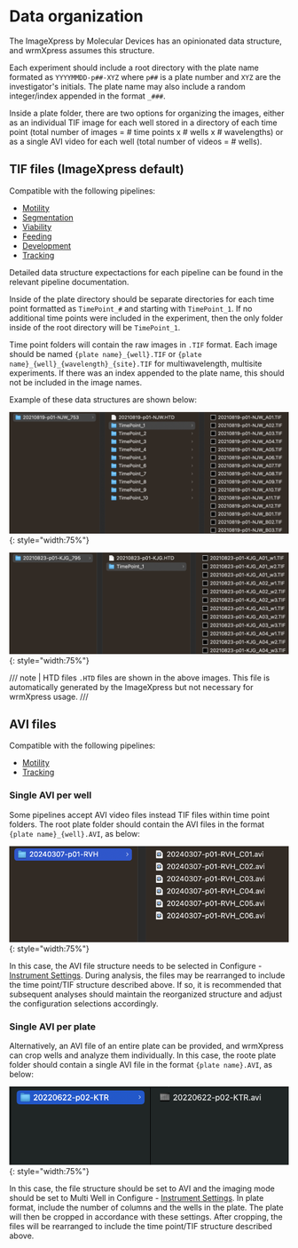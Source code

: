 # Data organization

The ImageXpress by Molecular Devices has an opinionated data structure, and wrmXpress assumes this structure.

Each experiment should include a root directory with the plate name formated as `YYYYMMDD-p##-XYZ` where `p##` is a plate number and `XYZ` are the investigator's initials. The plate name may also include a random integer/index appended in the format `_###`.

Inside a plate folder, there are two options for organizing the images, either as an individual TIF image for each well stored in a directory of each time point (total number of images = # time points x # wells x # wavelengths) or as a single AVI video for each well (total number of videos = # wells).

## TIF files (ImageXpress default)

Compatible with the following pipelines:

- [Motility](configuration/pipelines/motility.md)
- [Segmentation](configuration/pipelines/segmentation.md)
- [Viability](configuration/pipelines/viability.md)
- [Feeding](configuration/pipelines/feeding.md)
- [Development](configuration/pipelines/development.md)
- [Tracking](configuration/pipelines/tracking.md)

Detailed data structure expectactions for each pipeline can be found in the relevant pipeline documentation.

Inside of the plate directory should be separate directories for each time point formatted as `TimePoint_#` and starting with `TimePoint_1`. If no additional time points were included in the experiment, then the only folder inside of the root directory will be `TimePoint_1`.

Time point folders will contain the raw images in `.TIF` format. Each image should be named `{plate name}_{well}.TIF` or `{plate name}_{well}_{wavelength}_{site}.TIF` for multiwavelength, multisite experiments. If there was an index appended to the plate name, this should not be included in the image names.

Example of these data structures are shown below:

![Structure for TIF files](img/tif_structure.png){: style="width:75%"}

![Structure for multiwavelength experiments](img/multiwavelength_structure.png){: style="width:75%"}

/// note | HTD files
`.HTD` files are shown in the above images. This file is automatically generated by the ImageXpress but not necessary for wrmXpress usage.
///

## AVI files

Compatible with the following pipelines:

- [Motility](configuration/pipelines/motility.md)
- [Tracking](configuration/pipelines/tracking.md)

### Single AVI per well

Some pipelines accept AVI video files instead TIF files within time point folders. The root plate folder should contain the AVI files in the format `{plate name}_{well}.AVI`, as below:

![AVI structure](img/avi_structure.png){: style="width:75%"}

In this case, the AVI file structure needs to be selected in Configure - [Instrument Settings](configuration/instrument_settings.md). During analysis, the files may be rearranged to include the time point/TIF structure described above. If so, it is recommended that subsequent analyses should  maintain the reorganized structure and adjust the configuration selections accordingly.

### Single AVI per plate

Alternatively, an AVI file of an entire plate can be provided, and wrmXpress can crop wells and analyze them individually. In this case, the roote plate folder should contain a single AVI file in the format `{plate name}.AVI`, as below:

![AVI structure](img/avi_structure_plate.png){: style="width:75%"}

In this case, the file structure should be set to AVI and the imaging mode should be set to Multi Well in Configure - [Instrument Settings](configuration/instrument_settings.md). In plate format, include the number of columns and the wells in the plate. The plate will then be cropped in accordance with these settings. After cropping, the files will be rearranged to include the time point/TIF structure described above.